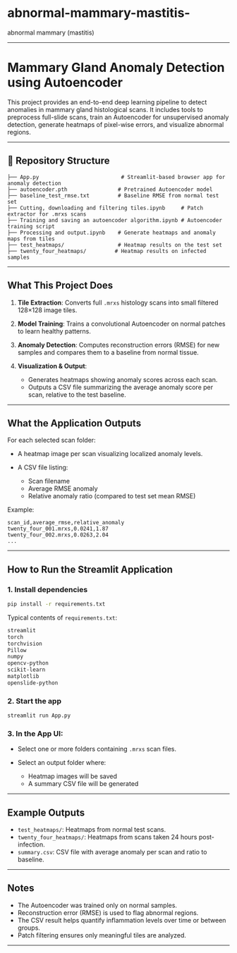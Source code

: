 # abnormal-mammary-mastitis-
abnormal mammary (mastitis)


---

# Mammary Gland Anomaly Detection using Autoencoder

This project provides an end-to-end deep learning pipeline to detect anomalies in mammary gland histological scans. It includes tools to preprocess full-slide scans, train an Autoencoder for unsupervised anomaly detection, generate heatmaps of pixel-wise errors, and visualize abnormal regions.

---

## 📂 Repository Structure

```
├── App.py                          # Streamlit-based browser app for anomaly detection
├── autoencoder.pth                # Pretrained Autoencoder model
├── baseline_test_rmse.txt         # Baseline RMSE from normal test set
├── Cutting, downloading and filtering tiles.ipynb     # Patch extractor for .mrxs scans
├── Training and saving an autoencoder algorithm.ipynb # Autoencoder training script
├── Processing and output.ipynb    # Generate heatmaps and anomaly maps from tiles
├── test_heatmaps/                 # Heatmap results on the test set
├── twenty_four_heatmaps/         # Heatmap results on infected samples
```

---

## What This Project Does

1. **Tile Extraction**: Converts full `.mrxs` histology scans into small filtered 128×128 image tiles.
2. **Model Training**: Trains a convolutional Autoencoder on normal patches to learn healthy patterns.
3. **Anomaly Detection**: Computes reconstruction errors (RMSE) for new samples and compares them to a baseline from normal tissue.
4. **Visualization & Output**:

   * Generates heatmaps showing anomaly scores across each scan.
   * Outputs a CSV file summarizing the average anomaly score per scan, relative to the test baseline.

---

## What the Application Outputs

For each selected scan folder:

* A heatmap image per scan visualizing localized anomaly levels.
* A CSV file listing:

  * Scan filename
  * Average RMSE anomaly
  * Relative anomaly ratio (compared to test set mean RMSE)

Example:

```csv
scan_id,average_rmse,relative_anomaly
twenty_four_001.mrxs,0.0241,1.87
twenty_four_002.mrxs,0.0263,2.04
...
```

---

## How to Run the Streamlit Application

### 1. Install dependencies

```bash
pip install -r requirements.txt
```

Typical contents of `requirements.txt`:

```txt
streamlit
torch
torchvision
Pillow
numpy
opencv-python
scikit-learn
matplotlib
openslide-python
```

### 2. Start the app

```bash
streamlit run App.py
```

### 3. In the App UI:

* Select one or more folders containing `.mrxs` scan files.
* Select an output folder where:

  * Heatmap images will be saved
  * A summary CSV file will be generated

---

## Example Outputs

* `test_heatmaps/`: Heatmaps from normal test scans.
* `twenty_four_heatmaps/`: Heatmaps from scans taken 24 hours post-infection.
* `summary.csv`: CSV file with average anomaly per scan and ratio to baseline.

---

## Notes

* The Autoencoder was trained only on normal samples.
* Reconstruction error (RMSE) is used to flag abnormal regions.
* The CSV result helps quantify inflammation levels over time or between groups.
* Patch filtering ensures only meaningful tiles are analyzed.

---
